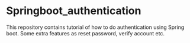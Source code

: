 # Springboot_authentication
This repository contains tutorial of how to do authentication using Spring boot. Some extra features as reset password, verify account etc.
